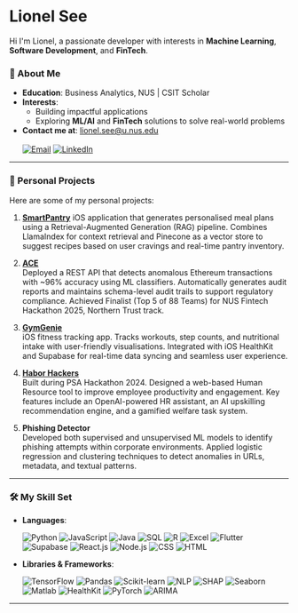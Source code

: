 # Lionel See

Hi I'm Lionel, a passionate developer with interests in **Machine Learning**, **Software Development**, and **FinTech**. 

### 🌟 About Me
-  **Education**: Business Analytics, NUS | CSIT Scholar
- **Interests**:  
    - Building impactful applications  
    - Exploring **ML/AI** and **FinTech** solutions to solve real-world problems
- **Contact me at**: [lionel.see@u.nus.edu](mailto:lionel.see@u.nus.edu)  
  <br>
  [![Email](https://img.shields.io/badge/Email-%23D14836?style=for-the-badge&logo=gmail&logoColor=white)](mailto:lionel.see@u.nus.edu)
  [![LinkedIn](https://img.shields.io/badge/LinkedIn-%230077B5?style=for-the-badge&logo=linkedin&logoColor=white)](https://www.linkedin.com/in/lionel-see/)

---

### 📂 Personal Projects

Here are some of my personal projects:

1. **[SmartPantry](https://github.com/lionsee77/SmartPantry)**
    iOS application that generates personalised meal plans using a Retrieval-Augmented Generation (RAG) pipeline. Combines LlamaIndex for context retrieval and Pinecone as a vector store to suggest recipes based on        user cravings and real-time pantry inventory.
   
2. **[ACE](https://github.com/lionsee77/ai-compliance-engine)** <br>
   Deployed a REST API that detects anomalous Ethereum transactions with ~96% accuracy using ML classifiers. Automatically generates audit reports and maintains schema-level audit trails to support regulatory             compliance. Achieved Finalist (Top 5 of 88 Teams) for NUS Fintech Hackathon 2025, Northern Trust track.
   
3. **[GymGenie](https://github.com/lionsee77/GymGenie)**  
    iOS fitness tracking app. Tracks workouts, step counts, and nutritional intake with user-friendly visualisations. Integrated with iOS HealthKit and Supabase for real-time data syncing and seamless user experience.
   
4. **[Habor Hackers](https://github.com/lionsee77/harborhackers)**  
    Built during PSA Hackathon 2024. Designed a web-based Human Resource tool to improve employee productivity and engagement. Key features include an OpenAI-powered HR assistant, an AI upskilling recommendation           engine, and a gamified welfare task system.
   
5. **Phishing Detector**  
    Developed both supervised and unsupervised ML models to identify phishing attempts within corporate environments. Applied logistic regression and clustering techniques to detect anomalies in URLs, metadata, and        textual patterns.
   
---

### 🛠️ My Skill Set
- **Languages**: 
  <p align="left"> 
    <img src="https://img.shields.io/badge/python-3670A0?style=for-the-badge&logo=python&logoColor=ffdd54" alt="Python" /> 
    <img src="https://img.shields.io/badge/JavaScript-F7DF1E?style=for-the-badge&logo=javascript&logoColor=black" alt="JavaScript" /> 
    <img src="https://img.shields.io/badge/Java-007396?style=for-the-badge&logo=java&logoColor=white" alt="Java" />
    <img src="https://img.shields.io/badge/SQL-003B57?style=for-the-badge&logo=postgresql&logoColor=white" alt="SQL" /> 
    <img src="https://img.shields.io/badge/R-276DC3?style=for-the-badge&logo=r&logoColor=white" alt="R" /> <img src="https://img.shields.io/badge/Excel-217346?style=for-the-badge&logo=microsoft-excel&logoColor=white" alt="Excel" /> 
    <img src="https://img.shields.io/badge/Flutter-02569B?style=for-the-badge&logo=flutter&logoColor=white" alt="Flutter" /> 
    <img src="https://img.shields.io/badge/Supabase-3ECF8E?style=for-the-badge&logo=supabase&logoColor=white" alt="Supabase" /> 
    <img src="https://img.shields.io/badge/React.js-61DAFB?style=for-the-badge&logo=react&logoColor=black" alt="React.js" /> 
    <img src="https://img.shields.io/badge/Node.js-339933?style=for-the-badge&logo=node.js&logoColor=white" alt="Node.js" /> 
    <img src="https://img.shields.io/badge/CSS-1572B6?style=for-the-badge&logo=css3&logoColor=white" alt="CSS" />
    <img src="https://img.shields.io/badge/HTML-E34F26?style=for-the-badge&logo=html5&logoColor=white" alt="HTML" />
  </p>
- **Libraries & Frameworks**:
  <p align="left"> 
    <img src="https://img.shields.io/badge/TensorFlow-FF6F00?style=for-the-badge&logo=tensorflow&logoColor=white" alt="TensorFlow" /> 
    <img src="https://img.shields.io/badge/Pandas-150458?style=for-the-badge&logo=pandas&logoColor=white" alt="Pandas" /> 
    <img src="https://img.shields.io/badge/Scikit--Learn-F7931E?style=for-the-badge&logo=scikit-learn&logoColor=white" alt="Scikit-learn" /> 
    <img src="https://img.shields.io/badge/NLP-00897B?style=for-the-badge&logo=ai&logoColor=white" alt="NLP" /> <img src="https://img.shields.io/badge/SHAP-A0A7A8?style=for-the-badge&logo=data&logoColor=black" alt="SHAP" /> 
    <img src="https://img.shields.io/badge/Seaborn-1572B6?style=for-the-badge&logo=python&logoColor=white" alt="Seaborn" /> 
    <img src="https://img.shields.io/badge/Matlab-0076A8?style=for-the-badge&logo=mathworks&logoColor=white" alt="Matlab" />
    <img src="https://img.shields.io/badge/HealthKit-FF3B30?style=for-the-badge&logo=apple&logoColor=white" alt="HealthKit" />
    <img src="https://img.shields.io/badge/PyTorch-EE4C2C?style=for-the-badge&logo=pytorch&logoColor=white" alt="PyTorch" />
    <img src="https://img.shields.io/badge/ARIMA-4A90E2?style=for-the-badge&logo=statsmodels&logoColor=white" alt="ARIMA" />
  </p>

---

